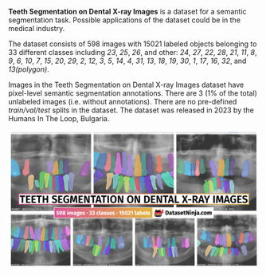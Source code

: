**Teeth Segmentation on Dental X-ray Images** is a dataset for a semantic segmentation task. Possible applications of the dataset could be in the medical industry. 

The dataset consists of 598 images with 15021 labeled objects belonging to 33 different classes including *23*, *25*, *26*, and other: *24*, *27*, *22*, *28*, *21*, *11*, *8*, *9*, *6*, *10*, *7*, *15*, *20*, *29*, *2*, *12*, *3*, *5*, *14*, *4*, *31*, *13*, *18*, *19*, *30*, *1*, *17*, *16*, *32*, and *13(polygon)*.

Images in the Teeth Segmentation on Dental X-ray Images dataset have pixel-level semantic segmentation annotations. There are 3 (1% of the total) unlabeled images (i.e. without annotations). There are no pre-defined <i>train/val/test</i> splits in the dataset. The dataset was released in 2023 by the Humans In The Loop, Bulgaria.

<img src="https://github.com/dataset-ninja/teeth-segmentation/raw/main/visualizations/poster.png">
